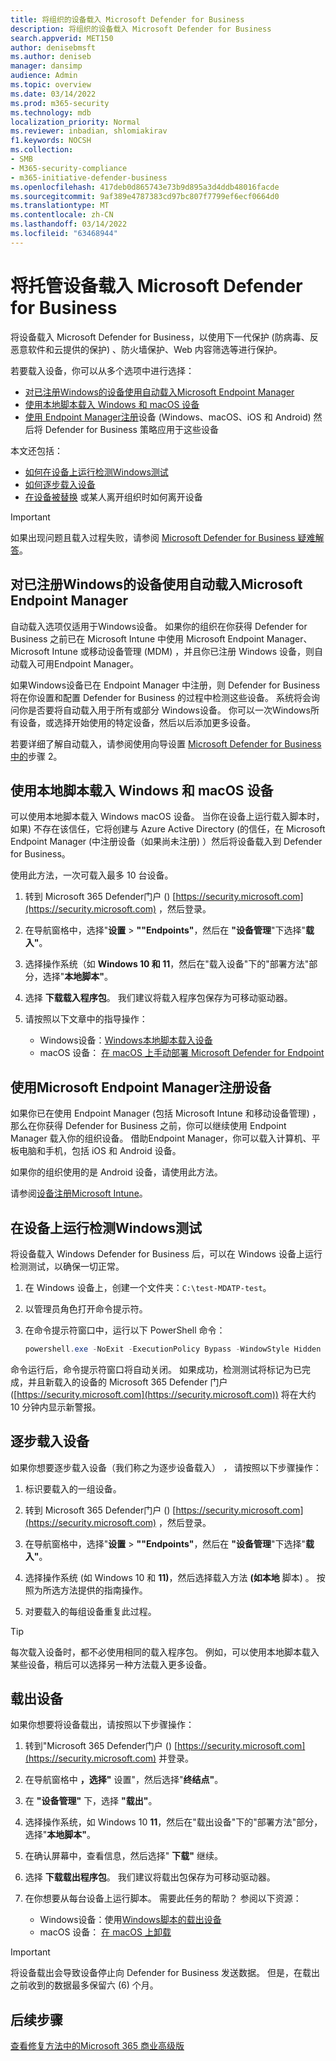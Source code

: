 ```yaml
---
title: 将组织的设备载入 Microsoft Defender for Business
description: 将组织的设备载入 Microsoft Defender for Business
search.appverid: MET150
author: denisebmsft
ms.author: deniseb
manager: dansimp
audience: Admin
ms.topic: overview
ms.date: 03/14/2022
ms.prod: m365-security
ms.technology: mdb
localization_priority: Normal
ms.reviewer: inbadian, shlomiakirav
f1.keywords: NOCSH
ms.collection:
- SMB
- M365-security-compliance
- m365-initiative-defender-business
ms.openlocfilehash: 417deb0d865743e73b9d895a3d4ddb48016facde
ms.sourcegitcommit: 9af389e4787383cd97bc807f7799ef6ecf0664d0
ms.translationtype: MT
ms.contentlocale: zh-CN
ms.lasthandoff: 03/14/2022
ms.locfileid: "63468944"
---
```

# <a name="onboard-managed-devices-to-microsoft-defender-for-business"></a>将托管设备载入 Microsoft Defender for Business

将设备载入 Microsoft Defender for Business，以使用下一代保护 (防病毒、反恶意软件和云提供的保护) 、防火墙保护、Web 内容筛选等进行保护。 

若要载入设备，你可以从多个选项中进行选择：

- [对已注册Windows的设备使用自动载入Microsoft Endpoint Manager](#use-automatic-onboarding-for-windows-devices-that-are-already-enrolled-in-microsoft-endpoint-manager)
- [使用本地脚本载入 Windows 和 macOS 设备](#use-a-local-script-to-onboard-windows-and-macos-devices)
- [使用 Endpoint Manager注册](#use-microsoft-endpoint-manager-to-enroll-devices)设备 (Windows、macOS、iOS 和 Android) 然后将 Defender for Business 策略应用于这些设备

本文还包括：

- [如何在设备上运行检测Windows测试](#run-a-detection-test-on-a-windows-device)
- [如何逐步载入设备](#onboard-devices-gradually)
- [在设备被替换](#offboard-a-device) 或某人离开组织时如何离开设备

> [!IMPORTANT]
> 如果出现问题且载入过程失败，请参阅 [Microsoft Defender for Business 疑难解答](../security/defender-business/mdb-troubleshooting.yml)。

## <a name="use-automatic-onboarding-for-windows-devices-that-are-already-enrolled-in-microsoft-endpoint-manager"></a>对已注册Windows的设备使用自动载入Microsoft Endpoint Manager

自动载入选项仅适用于Windows设备。 如果你的组织在你获得 Defender for Business 之前已在 Microsoft Intune 中使用 Microsoft Endpoint Manager、Microsoft Intune 或移动设备管理 (MDM) ，并且你已注册 Windows 设备，则自动载入可用Endpoint Manager。 

如果Windows设备已在 Endpoint Manager 中注册，则 Defender for Business 将在你设置和配置 Defender for Business 的过程中检测这些设备。 系统将会询问你是否要将自动载入用于所有或部分 Windows设备。 你可以一次Windows所有设备，或选择开始使用的特定设备，然后以后添加更多设备。

若要详细了解自动载入，请参阅使用向导设置 [Microsoft Defender for Business 中的](../security/defender-business/mdb-use-wizard.md)步骤 2。

## <a name="use-a-local-script-to-onboard-windows-and-macos-devices"></a>使用本地脚本载入 Windows 和 macOS 设备

可以使用本地脚本载入 Windows macOS 设备。 当你在设备上运行载入脚本时，如果) 不存在该信任，它将创建与 Azure Active Directory (的信任，在 Microsoft Endpoint Manager (中注册设备（如果尚未注册) ）然后将设备载入到 Defender for Business。 

使用此方法，一次可载入最多 10 台设备。

1. 转到 Microsoft 365 Defender门户 () [https://security.microsoft.com](https://security.microsoft.com) ，然后登录。

2. 在导航窗格中，选择"**设置** > **""Endpoints"**，然后在 **"设备管理**"下选择"**载入"**。

3. 选择操作系统（如 **Windows 10 和 11**，然后在"载入设备"下的"部署方法"部分，选择"**本地脚本"**。 

4. 选择 **下载载入程序包**。 我们建议将载入程序包保存为可移动驱动器。

5. 请按照以下文章中的指导操作：

   - Windows设备：[Windows本地脚本载入设备](../security/defender-endpoint/configure-endpoints-script.md#onboard-windows-devices-using-a-local-script)
   - macOS 设备： [在 macOS 上手动部署 Microsoft Defender for Endpoint](../security/defender-endpoint/mac-install-manually.md#download-installation-and-onboarding-packages)

## <a name="use-microsoft-endpoint-manager-to-enroll-devices"></a>使用Microsoft Endpoint Manager注册设备

如果你已在使用 Endpoint Manager (包括 Microsoft Intune 和移动设备管理) ，那么在你获得 Defender for Business 之前，你可以继续使用 Endpoint Manager 载入你的组织设备。 借助Endpoint Manager，你可以载入计算机、平板电脑和手机，包括 iOS 和 Android 设备。

如果你的组织使用的是 Android 设备，请使用此方法。

请参阅[设备注册Microsoft Intune](/mem/intune/enrollment/device-enrollment)。


## <a name="run-a-detection-test-on-a-windows-device"></a>在设备上运行检测Windows测试

将设备载入 Windows Defender for Business 后，可以在 Windows 设备上运行检测测试，以确保一切正常。

1. 在 Windows 设备上，创建一个文件夹：`C:\test-MDATP-test`。

2. 以管理员角色打开命令提示符。

3. 在命令提示符窗口中，运行以下 PowerShell 命令：

   ```powershell
   powershell.exe -NoExit -ExecutionPolicy Bypass -WindowStyle Hidden $ErrorActionPreference = 'silentlycontinue';(New-Object System.Net.WebClient).DownloadFile('http://127.0.0.1/1.exe', 'C:\\test-MDATP-test\\invoice.exe');Start-Process 'C:\\test-MDATP-test\\invoice.exe'
   ```

命令运行后，命令提示符窗口将自动关闭。 如果成功，检测测试将标记为已完成，并且新载入的设备的 Microsoft 365 Defender 门户 ([https://security.microsoft.com](https://security.microsoft.com)) 将在大约 10 分钟内显示新警报。

## <a name="onboard-devices-gradually"></a>逐步载入设备

如果你想要逐步载入设备（我们称之为逐步设备载入） *，* 请按照以下步骤操作： 

1. 标识要载入的一组设备。

2. 转到 Microsoft 365 Defender门户 () [https://security.microsoft.com](https://security.microsoft.com) ，然后登录。

3. 在导航窗格中，选择"**设置** > **""Endpoints"**，然后在 **"设备管理**"下选择"**载入"**。

4. 选择操作系统 (如 Windows 10 和 **11)**，然后选择载入方法 **(如本地** 脚本) 。 按照为所选方法提供的指南操作。

5. 对要载入的每组设备重复此过程。 

> [!TIP]
> 每次载入设备时，都不必使用相同的载入程序包。 例如，可以使用本地脚本载入某些设备，稍后可以选择另一种方法载入更多设备。

## <a name="offboard-a-device"></a>载出设备

如果你想要将设备载出，请按照以下步骤操作：

1. 转到"Microsoft 365 Defender门户 () [https://security.microsoft.com](https://security.microsoft.com) 并登录。

2. 在导航窗格中 **，选择"** 设置"，然后选择"**终结点"**。

3. 在 **"设备管理"** 下，选择 **"载出"**。

4. 选择操作系统，如 Windows 10 **11**，然后在"载出设备"下的"部署方法"部分，选择"**本地脚本"**。 

5. 在确认屏幕中，查看信息，然后选择" **下载"** 继续。

6. 选择 **下载载出程序包**。 我们建议将载出包保存为可移动驱动器。

7. 在你想要从每台设备上运行脚本。 需要此任务的帮助？ 参阅以下资源：   

   - Windows设备：使用[Windows脚本的载出设备](../security/defender-endpoint/configure-endpoints-script.md#offboard-devices-using-a-local-script)
   - macOS 设备： [在 macOS 上卸载](../security/defender-endpoint/mac-resources.md#uninstalling)

> [!IMPORTANT]
> 将设备载出会导致设备停止向 Defender for Business 发送数据。 但是，在载出之前收到的数据最多保留六 (6) 个月。

## <a name="next-steps"></a>后续步骤

[查看修复方法中的Microsoft 365 商业高级版](m365bp-review-remediation-actions-devices.md)